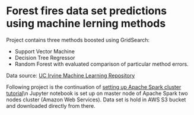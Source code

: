 # Forest fires data set predictions using machine lerning methods

Project contains three methods boosted using GridSearch:
- Support Vector Machine
- Decision Tree Regressor
- Random Forest
with evaluated comparison of particular method errors.

Data source: [UC Irvine Machine Learning Repository](https://archive.ics.uci.edu/ml/index.php)

Following project is the continuation of [setting up Apache Spark cluster tutorial](https://github.com/Velociraptorvelraptor/AWS-EC2-instances-Spark-cluster-configuration-with-Jupyter/blob/master/README.md)\n
Jupyter notebook is set up on master node of Apache Spark two nodes cluster (Amazon Web Services).
Data set is hold in AWS S3 bucket and downloaded directly from there.
